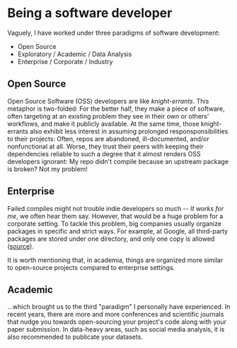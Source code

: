 # Being a software developer

Vaguely, I have worked under three paradigms of software development:

* Open Source
* Exploratory / Academic / Data Analysis
* Enterprise / Corporate / Industry

## Open Source

Open Source Software \(OSS\) developers are like _knight-errants_. This metaphor is two-folded: For the better half, they make a piece of software, often targeting at an existing problem they see in their own or others' workflows, and make it publicly available. At the same time, those knight-errants also exhibit less interest in assuming prolonged responsponsibilities to their projects: Often, repos are abandoned, ill-documented, and/or nonfunctional at all. Worse, they trust their peers with keeping their dependencies reliable to such a degree that it almost renders OSS developers ignorant: My repo didn't compile because an upstream package is broken? Not my problem!

## Enterprise

Failed compiles might not trouble indie developers so much -- _It works for me_, we often hear them say. However, that would be a huge problem for a corporate setting. To tackle this problem, big companies usually organize packages in specific and strict ways. For example, at Google, all third-party packages are stored under one directory, and only one copy is allowed \([source](https://opensource.google/docs/thirdparty/)\). 

It is worth mentioning that, in academia, things are organized more similar to open-source projects compared to enterprise settings.

## Academic

...which brought us to the third "paradigm" I personally have experienced. In recent years, there are more and more conferences and scientific journals that nudge you towards open-sourcing your project's code along with your paper submission. In data-heavy areas, such as social media analysis, it is also recommended to publicate your datasets.



 

